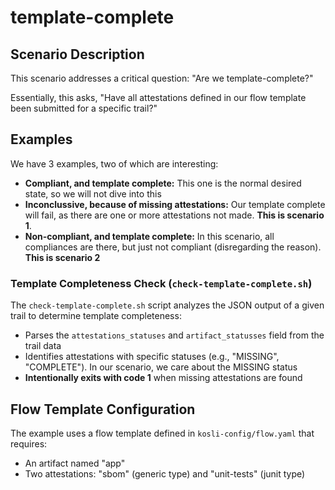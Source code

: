 # template-complete

## Scenario Description

This scenario addresses a critical question: "Are we template-complete?"

Essentially, this asks, "Have all attestations defined in our flow template been submitted for a specific trail?"

## Examples

We have 3 examples, two of which are interesting:

* **Compliant, and template complete:** This one is the normal desired state, so we will not dive into this
* **Inconclussive, because of missing attestations:** Our template complete will fail, as there are one or more attestations not made. **This is scenario 1**.
* **Non-compliant, and template complete:** In this scenario, all compliances are there, but just not compliant (disregarding the reason). **This is scenario 2**

### Template Completeness Check (`check-template-complete.sh`)

The `check-template-complete.sh` script analyzes the JSON output of a given trail to determine template completeness:

* Parses the `attestations_statuses` and `artifact_statusses` field from the trail data
* Identifies attestations with specific statuses (e.g., "MISSING", "COMPLETE"). In our scenario, we care about the MISSING status
* **Intentionally exits with code 1** when missing attestations are found

## Flow Template Configuration

The example uses a flow template defined in `kosli-config/flow.yaml` that requires:

* An artifact named "app"
* Two attestations: "sbom" (generic type) and "unit-tests" (junit type)
